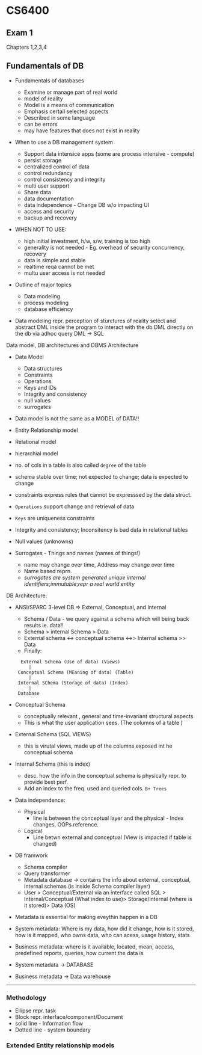 # CS6400

## Exam 1

Chapters 1,2,3,4

## Fundamentals of DB

- Fundamentals of databases
  - Examine or manage part of real world
  - model of reality
  - Model is a means of communication
  - Emphasis certail selected aspects
  - Described in some language
  - can be errors
  - may have features that does not exist in reality
- When to use a DB management system

  - Support data intensice apps (some are process intensive - compute)
  - persist storage
  - centralized control of data
  - control redundancy
  - control consistency and integrity
  - multi user support
  - Share data
  - data documentation
  - data independence - Change DB w/o impacting UI
  - access and security
  - backup and recovery

- WHEN NOT TO USE:

  - high initial investment, h/w, s/w, training is too high
  - generality is not needed - Eg. overhead of security concurrency, recovery
  - data is simple and stable
  - realtime reqa cannot be met
  - multu user access is not needed

- Outline of major topics

  - Data modeling
  - process modeling
  - database efficiency

- Data modeling
  repr. perception of sturctures of reality
  select and abstract
  DML inside the program to interact with the db
  DML directly on the db via adhoc query
  DML -> SQL

Data model, DB architectures and DBMS Architecture

- Data Model

  - Data structures
  - Constraints
  - Operations
  - Keys and IDs
  - Integrity and consistency
  - null values
  - surrogates

- Data model is not the same as a MODEL of DATA!!
- Entity Relationship model
- Relational model
- hierarchial model
- no. of cols in a table is also called `degree` of the table
- schema stable over time; not expected to change; data is expected to change
- constraints express rules that cannot be expresssed by the data struct.
- `Operations` support change and retrieval of data
- `Keys` are uniqueness constraints
- Integrity and consistency; Inconsitency is bad data in relational tables
- Null values (unknowns)
- Surrogates - Things and names (names of things!)
  - name may change over time, Address may change over time
  - Name based reprn.
  - _surrogates are system generated unique internal identifiers_;_immutable_;_repr a real world entity_

DB Architecture:

- ANSI/SPARC 3-level DB => External, Conceptual, and Internal

  - Schema / Data - we query against a schema which will being back results ie. data!!
  - Schema > internal Schema > Data
  - External schema <-> conceptual schema <->> Internal schema >> Data
  - Finally:

  ```
    External Schema (Use of data) (Views)
       |
   Conceptual Schema (MEaning of data) (Table)
       |
   Internal SChema (Storage of data) (Index)
       |
   Database
  ```

- Conceptual Schema

  - conceptually relevant , general and time-invariant structural aspects
  - This is what the user application sees. (The columns of a table )

- External Schema (SQL VIEWS)

  - this is virutal views, made up of the columns exposed int he conceptual schema

- Internal Schema (this is index)

  - desc. how the info in the conceptual schema is physically repr. to provide best perf.
  - Add an index to the freq. used and queried cols. `B+ Trees`

- Data independence:

  - Physical
    - line is between the conceptual layer and the physical - Index changes, OOPs reference.
  - Logical
    - Line betwn external and conceptual (View is impacted if table is changed)

- DB framwork

  - Schema compiler
  - Query transformer
  - Metadata database -> contains the info about external, conceptual, internal schemas (is inside Schema compiler layer)
  - User > Conceptual/External via an interface called SQL > Internal/Conceptual (What index to use)> Storage/internal (where is it stored)> Data (OS)

- Metadata is essential for making eveythin happen in a DB

- System metadata: Where is my data, how did it change, how is it stored, how is it mapped, who owns data, who can acess, usage history, stats
- Business metadata: where is it available, located, mean, access, predefined reports, queries, how current the data is

- System metadata -> DATABASE
- Business metadata -> Data warehouse

---

### Methodology

- Ellipse repr. task
- Block repr. interface/component/Document
- solid line - Information flow
- Dotted line - system boundary

### Extended Entity relationship models
